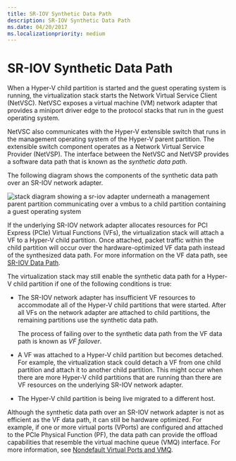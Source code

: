 ```yaml
---
title: SR-IOV Synthetic Data Path
description: SR-IOV Synthetic Data Path
ms.date: 04/20/2017
ms.localizationpriority: medium
---
```


# SR-IOV Synthetic Data Path


When a Hyper-V child partition is started and the guest operating system is running, the virtualization stack starts the Network Virtual Service Client (NetVSC). NetVSC exposes a virtual machine (VM) network adapter that provides a miniport driver edge to the protocol stacks that run in the guest operating system.

NetVSC also communicates with the Hyper-V extensible switch that runs in the management operating system of the Hyper-V parent partition. The extensible switch component operates as a Network Virtual Service Provider (NetVSP). The interface between the NetVSC and NetVSP provides a software data path that is known as the *synthetic data path*.

The following diagram shows the components of the synthetic data path over an SR-IOV network adapter.

![stack diagram showing a sr-iov adapter underneath a management parent partition communicating over a vmbus to a child partition containing a guest operating system](images/sriovsynthetic-datapaths.png)

If the underlying SR-IOV network adapter allocates resources for PCI Express (PCIe) Virtual Functions (VFs), the virtualization stack will attach a VF to a Hyper-V child partition. Once attached, packet traffic within the child partition will occur over the hardware-optimized VF data path instead of the synthesized data path. For more information on the VF data path, see [SR-IOV Data Path](sr-iov-data-paths.md).

The virtualization stack may still enable the synthetic data path for a Hyper-V child partition if one of the following conditions is true:

-   The SR-IOV network adapter has insufficient VF resources to accommodate all of the Hyper-V child partitions that were started. After all VFs on the network adapter are attached to child partitions, the remaining partitions use the synthetic data path.

    The process of failing over to the synthetic data path from the VF data path is known as *VF failover*.

-   A VF was attached to a Hyper-V child partition but becomes detached. For example, the virtualization stack could detach a VF from one child partition and attach it to another child partition. This might occur when there are more Hyper-V child partitions that are running than there are VF resources on the underlying SR-IOV network adapter.

-   The Hyper-V child partition is being live migrated to a different host.

Although the synthetic data path over an SR-IOV network adapter is not as efficient as the VF data path, it can still be hardware optimized. For example, if one or more virtual ports (VPorts) are configured and attached to the PCIe Physical Function (PF), the data path can provide the offload capabilities that resemble the virtual machine queue (VMQ) interface. For more information, see [Nondefault Virtual Ports and VMQ](nondefault-virtual-ports-and-vmq.md).

 

 





